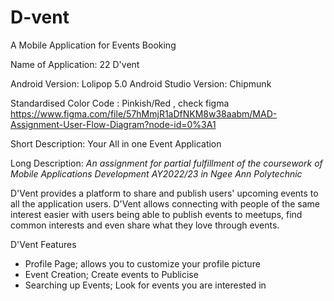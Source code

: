 # D-vent
A Mobile Application for Events Booking


Name of Application: 22 D'vent

Android Version: Lolipop 5.0 
Android Studio Version: Chipmunk

Standardised Color Code : Pinkish/Red , check figma
https://www.figma.com/file/57hMmjR1aDfNKM8w38aabm/MAD-Assignment-User-Flow-Diagram?node-id=0%3A1 

Short Description:
Your All in one Event Application

Long Description:
*An assignment for partial fulfillment of the coursework of Mobile Applications Development AY2022/23 in Ngee Ann Polytechnic*

D'Vent provides a platform to share and publish users' upcoming events to all the application users. D'Vent allows connecting with people of the same interest easier with users being able to publish events to meetups, find common interests and even share what they love through events. 

D'Vent Features
- Profile Page; allows you to customize your profile picture
- Event Creation; Create events to Publicise
- Searching up Events; Look for events you are interested in
